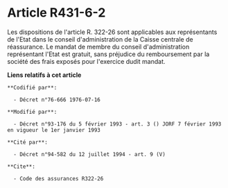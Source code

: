 # Article R431-6-2

Les dispositions de l'article R. 322-26 sont applicables aux représentants de l'Etat dans le conseil d'administration de la
Caisse centrale de réassurance. Le mandat de membre du conseil d'administration représentant l'Etat est gratuit, sans
préjudice du remboursement par la société des frais exposés pour l'exercice dudit mandat.

**Liens relatifs à cet article**

	**Codifié par**:

	  - Décret n°76-666 1976-07-16

	**Modifié par**:

	  - Décret n°93-176 du 5 février 1993 - art. 3 () JORF 7 février 1993 en vigueur le 1er janvier 1993

	**Cité par**:

	  - Décret n°94-582 du 12 juillet 1994 - art. 9 (V)

	**Cite**:

	  - Code des assurances R322-26
